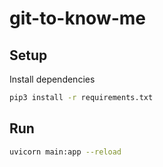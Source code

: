# git-to-know-me

## Setup

Install dependencies

```bash
pip3 install -r requirements.txt
```

## Run

```bash
uvicorn main:app --reload
```
